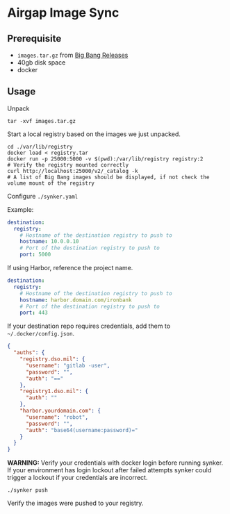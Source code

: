 # Airgap Image Sync

## Prerequisite

- `images.tar.gz` from [Big Bang Releases](https://repo1.dso.mil/big-bang/bigbang/-/releases)
- 40gb disk space
- docker

## Usage

Unpack

```shell
tar -xvf images.tar.gz
```

Start a local registry based on the images we just unpacked.

```shell
cd ./var/lib/registry
docker load < registry.tar
docker run -p 25000:5000 -v $(pwd):/var/lib/registry registry:2
# Verify the registry mounted correctly
curl http://localhost:25000/v2/_catalog -k
# A list of Big Bang images should be displayed, if not check the volume mount of the registry
```

Configure `./synker.yaml`

Example:

```yaml
destination:
  registry:
    # Hostname of the destination registry to push to
    hostname: 10.0.0.10
    # Port of the destination registry to push to
    port: 5000
```

If using Harbor, reference the project name.

```yaml
destination:
  registry:
    # Hostname of the destination registry to push to
    hostname: harbor.domain.com/ironbank
    # Port of the destination registry to push to
    port: 443
```

If your destination repo requires credentials, add them to `~/.docker/config.json`.

```json
{
  "auths": {
    "registry.dso.mil": {
      "username": "gitlab -user",
      "password": "",
      "auth": "=="
    },
    "registry1.dso.mil": {
      "auth": ""
    },
    "harbor.yourdomain.com": {
      "username": "robot",
      "password": "",
      "auth": "base64(username:password)="
    }
  }
}
```

**WARNING:** Verify your credentials with docker login before running synker. If your environment has login lockout after failed attempts synker could trigger a lockout if your credentials are incorrect.

```shell
./synker push
```

Verify the images were pushed to your registry.
